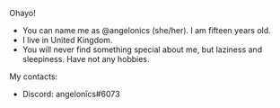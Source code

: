Ohayo! 
- You can name me as @angelonics (she/her). I am fifteen years old.
- I live in United Kingdom. 
- You will never find something special about me, but laziness and sleepiness. Have not any hobbies.

My contacts:
- Discord: angelonīcs#6073
